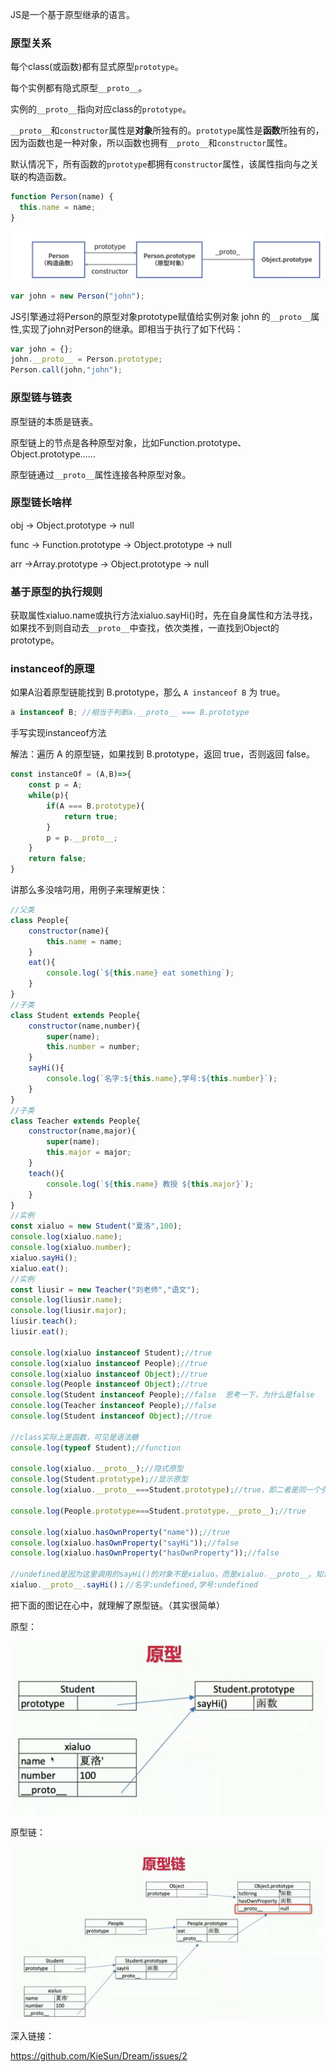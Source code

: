 JS是一个基于原型继承的语言。

### 原型关系

每个class(或函数)都有显式原型`prototype`。

每个实例都有隐式原型`__proto__`。

实例的`__proto__`指向对应class的`prototype`。

`__proto__`和`constructor`属性是**对象**所独有的。`prototype`属性是**函数**所独有的，因为函数也是一种对象，所以函数也拥有`__proto__`和`constructor`属性。

默认情况下，所有函数的`prototype`都拥有`constructor`属性，该属性指向与之关联的构造函数。

```javascript
function Person(name) {
  this.name = name;
}
```

![函数原型](https://github.com/qulingyuan/ly_q/blob/e73850ecca71fc41e3953aa9441cf775d28fd913/doc/media/function_prototype.png)

```javascript
var john = new Person("john");
```

JS引擎通过将Person的原型对象prototype赋值给实例对象 john 的`__proto__`属性,实现了john对Person的继承。即相当于执行了如下代码：

```javascript
var john = {};
john.__proto__ = Person.prototype;
Person.call(john,"john");
```



### 原型链与链表

原型链的本质是链表。

原型链上的节点是各种原型对象，比如Function.prototype、Object.prototype......

原型链通过`__proto__`属性连接各种原型对象。

### 原型链长啥样

obj -> Object.prototype -> null

func -> Function.prototype -> Object.prototype -> null

arr ->Array.prototype -> Object.prototype -> null

### 基于原型的执行规则

获取属性xialuo.name或执行方法xialuo.sayHi()时，先在自身属性和方法寻找，如果找不到则自动去`__proto__`中查找，依次类推，一直找到Object的prototype。

### instanceof的原理

如果A沿着原型链能找到 B.prototype，那么 `A instanceof B` 为 true。

```javascript
a instanceof B; //相当于判断a.__proto__ === B.prototype
```

手写实现instanceof方法

解法：遍历 A 的原型链，如果找到 B.prototype，返回 true，否则返回 false。

```javascript
const instanceOf = (A,B)=>{
    const p = A;
    while(p){
        if(A === B.prototype){
            return true;
        }
        p = p.__proto__;
    }
    return false;
}
```

讲那么多没啥叼用，用例子来理解更快：

```javascript
//父类
class People{
    constructor(name){
        this.name = name;
    }
    eat(){
        console.log(`${this.name} eat something`);
    }
}
//子类
class Student extends People{
    constructor(name,number){
        super(name);
        this.number = number;
    }
    sayHi(){
        console.log(`名字:${this.name},学号:${this.number}`);
    }
}
//子类
class Teacher extends People{
    constructor(name,major){
        super(name);
        this.major = major;
    }
    teach(){
        console.log(`${this.name} 教授 ${this.major}`);
    }
}
//实例
const xialuo = new Student("夏洛",100);
console.log(xialuo.name);
console.log(xialuo.number);
xialuo.sayHi();
xialuo.eat();
//实例
const liusir = new Teacher("刘老师","语文");
console.log(liusir.name);
console.log(liusir.major);
liusir.teach();
liusir.eat();

console.log(xialuo instanceof Student);//true
console.log(xialuo instanceof People);//true
console.log(xialuo instanceof Object);//true
console.log(People instanceof Object);//true
console.log(Student instanceof People);//false  思考一下，为什么是false
console.log(Teacher instanceof People);//false
console.log(Student instanceof Object);//true

//class实际上是函数，可见是语法糖
console.log(typeof Student);//function

console.log(xialuo.__proto__);//隐式原型
console.log(Student.prototype);//显示原型
console.log(xialuo.__proto__===Student.prototype);//true，即二者是同一个引用

console.log(People.prototype===Student.prototype.__proto__);//true

console.log(xialuo.hasOwnProperty("name"));//true
console.log(xialuo.hasOwnProperty("sayHi"));//false
console.log(xialuo.hasOwnProperty("hasOwnProperty"));//false

//undefined是因为这里调用的sayHi()的对象不是xialuo，而是xialuo.__proto__。知识点：闭包
xialuo.__proto__.sayHi()；//名字:undefined,学号:undefined

```

把下面的图记在心中，就理解了原型链。（其实很简单）

原型：

![原型](https://github.com/qulingyuan/ly_q/blob/86b359772036eafbb619f447c9ac8109d6a45726/doc/media/prototype_1.jpeg)

原型链：

![原型链](https://github.com/qulingyuan/ly_q/blob/86b359772036eafbb619f447c9ac8109d6a45726/doc/media/prototype_2.jpeg)



深入链接：

https://github.com/KieSun/Dream/issues/2
